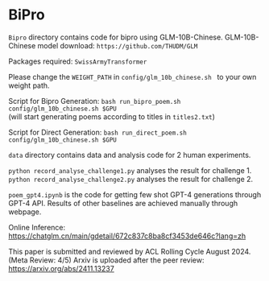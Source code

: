# BiPro
``Bipro`` directory contains code for bipro using GLM-10B-Chinese.
GLM-10B-Chinese model download:
``https://github.com/THUDM/GLM``

Packages required:
``SwissArmyTransformer``

Please change the ``WEIGHT_PATH`` in ``config/glm_10b_chinese.sh `` to your own weight path.

Script for Bipro Generation:
``bash run_bipro_poem.sh config/glm_10b_chinese.sh $GPU  ``  
(will start generating poems according to titles in ``titles2.txt``)

Script for Direct Generation:
``bash run_direct_poem.sh config/glm_10b_chinese.sh $GPU ``

``data`` directory contains data and analysis code for 2 human experiments.

``python record_analyse_challenge1.py`` analyses the result for challenge 1.
``python record_analyse_challenge2.py`` analyses the result for challenge 2.

``poem_gpt4.ipynb`` is the code for getting few shot GPT-4 generations through GPT-4 API. Results of other baselines are achieved manually through webpage.

Online Inference:
https://chatglm.cn/main/gdetail/672c837c8ba8cf3453de646c?lang=zh

This paper is submitted and reviewed by ACL Rolling Cycle August 2024. (Meta Review: 4/5)
Arxiv is uploaded after the peer review: https://arxiv.org/abs/2411.13237

